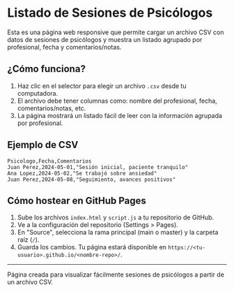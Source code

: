 # Listado de Sesiones de Psicólogos

Esta es una página web responsive que permite cargar un archivo CSV con datos de sesiones de psicólogos y muestra un listado agrupado por profesional, fecha y comentarios/notas.

## ¿Cómo funciona?

1. Haz clic en el selector para elegir un archivo `.csv` desde tu computadora.
2. El archivo debe tener columnas como: nombre del profesional, fecha, comentarios/notas, etc.
3. La página mostrará un listado fácil de leer con la información agrupada por profesional.

## Ejemplo de CSV

```
Psicologo,Fecha,Comentarios
Juan Perez,2024-05-01,"Sesión inicial, paciente tranquilo"
Ana Lopez,2024-05-02,"Se trabajó sobre ansiedad"
Juan Perez,2024-05-08,"Seguimiento, avances positivos"
```

## Cómo hostear en GitHub Pages

1. Sube los archivos `index.html` y `script.js` a tu repositorio de GitHub.
2. Ve a la configuración del repositorio (Settings > Pages).
3. En "Source", selecciona la rama principal (main o master) y la carpeta raíz (`/`).
4. Guarda los cambios. Tu página estará disponible en `https://<tu-usuario>.github.io/<nombre-repo>/`.

---

Página creada para visualizar fácilmente sesiones de psicólogos a partir de un archivo CSV. 